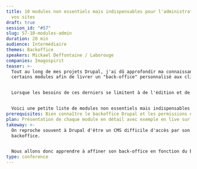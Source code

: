```yaml
---
title: 10 modules non essentiels mais indispensables pour l'administration de
  vos sites
draft: true
session_id: "#57"
slug: 57-10-modules-admin
duration: 20 min
audience: Intermédiaire
themes: Backoffice
speakers: Mickael Deffontaine / Laborouge
companies: Imagospirit
teaser: >-
  Tout au long de mes projets Drupal, j'ai dû approfondir ma connaissance de
  certains modules afin de livrer un "back-office" personnalisé aux clients.


  Lorsque les besoins de ces derniers se limitent à de l'édition et de la mise à jour de contenu, il est inutile de surcharger l'administration du site avec toutes les fonctionnalités que Drupal propose par défaut.


  Voici une petite liste de modules non essentiels mais indispensables... qui vous permettront d'affiner vos administrations de site.
prerequisites: Bien connaître le backoffice Drupal et les permissions en général.
plan: Présentation de chaque module en détail avec exemple en live sur le backoffice.
takeway: >-
  On reproche souvent à Drupal d'être un CMS difficile d'accès par son
  backoffice.


  Nous allons donc apprendre à affiner son back-office en fonction du besoin client.
type: conference
---
```

